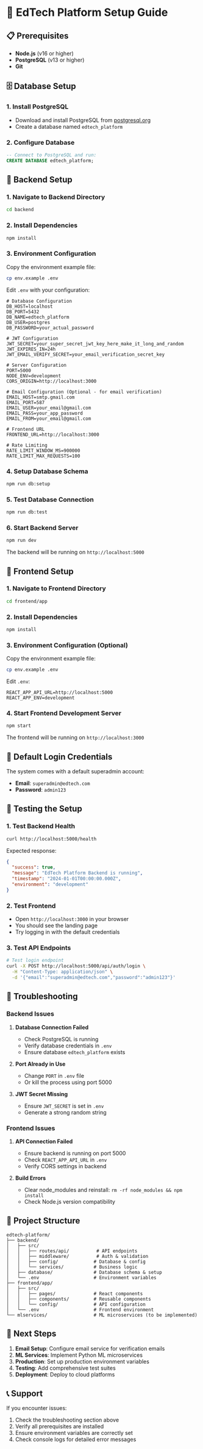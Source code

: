 # 🚀 EdTech Platform Setup Guide

## 📋 Prerequisites

- **Node.js** (v16 or higher)
- **PostgreSQL** (v13 or higher)
- **Git**

## 🗄️ Database Setup

### 1. Install PostgreSQL
- Download and install PostgreSQL from [postgresql.org](https://www.postgresql.org/download/)
- Create a database named `edtech_platform`

### 2. Configure Database
```sql
-- Connect to PostgreSQL and run:
CREATE DATABASE edtech_platform;
```

## 🔧 Backend Setup

### 1. Navigate to Backend Directory
```bash
cd backend
```

### 2. Install Dependencies
```bash
npm install
```

### 3. Environment Configuration
Copy the environment example file:
```bash
cp env.example .env
```

Edit `.env` with your configuration:
```env
# Database Configuration
DB_HOST=localhost
DB_PORT=5432
DB_NAME=edtech_platform
DB_USER=postgres
DB_PASSWORD=your_actual_password

# JWT Configuration
JWT_SECRET=your_super_secret_jwt_key_here_make_it_long_and_random
JWT_EXPIRES_IN=24h
JWT_EMAIL_VERIFY_SECRET=your_email_verification_secret_key

# Server Configuration
PORT=5000
NODE_ENV=development
CORS_ORIGIN=http://localhost:3000

# Email Configuration (Optional - for email verification)
EMAIL_HOST=smtp.gmail.com
EMAIL_PORT=587
EMAIL_USER=your_email@gmail.com
EMAIL_PASS=your_app_password
EMAIL_FROM=your_email@gmail.com

# Frontend URL
FRONTEND_URL=http://localhost:3000

# Rate Limiting
RATE_LIMIT_WINDOW_MS=900000
RATE_LIMIT_MAX_REQUESTS=100
```

### 4. Setup Database Schema
```bash
npm run db:setup
```

### 5. Test Database Connection
```bash
npm run db:test
```

### 6. Start Backend Server
```bash
npm run dev
```

The backend will be running on `http://localhost:5000`

## 🎨 Frontend Setup

### 1. Navigate to Frontend Directory
```bash
cd frontend/app
```

### 2. Install Dependencies
```bash
npm install
```

### 3. Environment Configuration (Optional)
Copy the environment example file:
```bash
cp env.example .env
```

Edit `.env`:
```env
REACT_APP_API_URL=http://localhost:5000
REACT_APP_ENV=development
```

### 4. Start Frontend Development Server
```bash
npm start
```

The frontend will be running on `http://localhost:3000`

## 🔐 Default Login Credentials

The system comes with a default superadmin account:

- **Email**: `superadmin@edtech.com`
- **Password**: `admin123`

## 🧪 Testing the Setup

### 1. Test Backend Health
```bash
curl http://localhost:5000/health
```

Expected response:
```json
{
  "success": true,
  "message": "EdTech Platform Backend is running",
  "timestamp": "2024-01-01T00:00:00.000Z",
  "environment": "development"
}
```

### 2. Test Frontend
- Open `http://localhost:3000` in your browser
- You should see the landing page
- Try logging in with the default credentials

### 3. Test API Endpoints
```bash
# Test login endpoint
curl -X POST http://localhost:5000/api/auth/login \
  -H "Content-Type: application/json" \
  -d '{"email":"superadmin@edtech.com","password":"admin123"}'
```

## 🐛 Troubleshooting

### Backend Issues

1. **Database Connection Failed**
   - Check PostgreSQL is running
   - Verify database credentials in `.env`
   - Ensure database `edtech_platform` exists

2. **Port Already in Use**
   - Change `PORT` in `.env` file
   - Or kill the process using port 5000

3. **JWT Secret Missing**
   - Ensure `JWT_SECRET` is set in `.env`
   - Generate a strong random string

### Frontend Issues

1. **API Connection Failed**
   - Ensure backend is running on port 5000
   - Check `REACT_APP_API_URL` in `.env`
   - Verify CORS settings in backend

2. **Build Errors**
   - Clear node_modules and reinstall: `rm -rf node_modules && npm install`
   - Check Node.js version compatibility

## 📁 Project Structure

```
edtech-platform/
├── backend/
│   ├── src/
│   │   ├── routes/api/          # API endpoints
│   │   ├── middleware/          # Auth & validation
│   │   ├── config/             # Database & config
│   │   └── services/           # Business logic
│   ├── database/               # Database schema & setup
│   └── .env                    # Environment variables
├── frontend/app/
│   ├── src/
│   │   ├── pages/              # React components
│   │   ├── components/         # Reusable components
│   │   └── config/             # API configuration
│   └── .env                    # Frontend environment
└── mlservices/                 # ML microservices (to be implemented)
```

## 🚀 Next Steps

1. **Email Setup**: Configure email service for verification emails
2. **ML Services**: Implement Python ML microservices
3. **Production**: Set up production environment variables
4. **Testing**: Add comprehensive test suites
5. **Deployment**: Deploy to cloud platforms

## 📞 Support

If you encounter issues:
1. Check the troubleshooting section above
2. Verify all prerequisites are installed
3. Ensure environment variables are correctly set
4. Check console logs for detailed error messages 